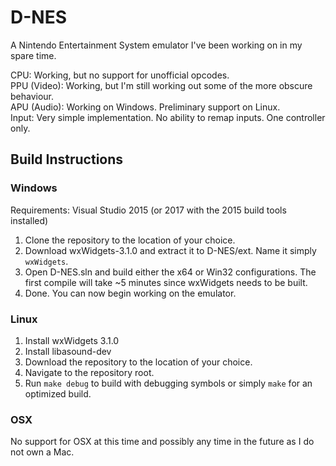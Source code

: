 # D-NES

A Nintendo Entertainment System emulator I've been working on in my spare time.

CPU: Working, but no support for unofficial opcodes.   
PPU (Video): Working, but I'm still working out some of the more obscure behaviour.   
APU (Audio): Working on Windows. Preliminary support on Linux.   
Input: Very simple implementation. No ability to remap inputs. One controller only.   

## Build Instructions
### Windows

Requirements: Visual Studio 2015 (or 2017 with the 2015 build tools installed)

1. Clone the repository to the location of your choice.
2. Download wxWidgets-3.1.0 and extract it to D-NES/ext. Name it simply `wxWidgets`.
3. Open D-NES.sln and build either the x64 or Win32 configurations. The first compile will take ~5 minutes since wxWidgets needs to be built.
4. Done. You can now begin working on the emulator.

### Linux

1. Install wxWidgets 3.1.0
2. Install libasound-dev
3. Download the repository to the location of your choice.
4. Navigate to the repository root.
5. Run `make debug` to build with debugging symbols or simply `make` for an optimized build.

### OSX

No support for OSX at this time and possibly any time in the future as I do not own a Mac.
